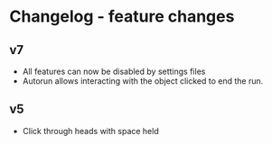 # Changelog - feature changes

## v7

- All features can now be disabled by settings files
- Autorun allows interacting with the object clicked to end the run.

## v5

- Click through heads with space held
